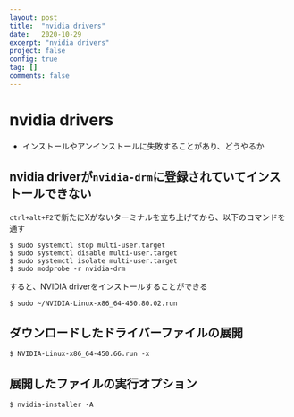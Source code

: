 ```yaml
---
layout: post
title:  "nvidia drivers"
date:   2020-10-29
excerpt: "nvidia drivers"
project: false
config: true
tag: []
comments: false
---
```


# nvidia drivers
 - インストールやアンインストールに失敗することがあり、どうやるか

## nvidia driverが`nvidia-drm`に登録されていてインストールできない

`ctrl+alt+F2`で新たにXがないターミナルを立ち上げてから、以下のコマンドを通す

```console
$ sudo systemctl stop multi-user.target
$ sudo systemctl disable multi-user.target
$ sudo systemctl isolate multi-user.target
$ sudo modprobe -r nvidia-drm
```

すると、NVIDIA driverをインストールすることができる
```console
$ sudo ~/NVIDIA-Linux-x86_64-450.80.02.run
```

## ダウンロードしたドライバーファイルの展開

```console
$ NVIDIA-Linux-x86_64-450.66.run -x
```

## 展開したファイルの実行オプション

```console
$ nvidia-installer -A
```
